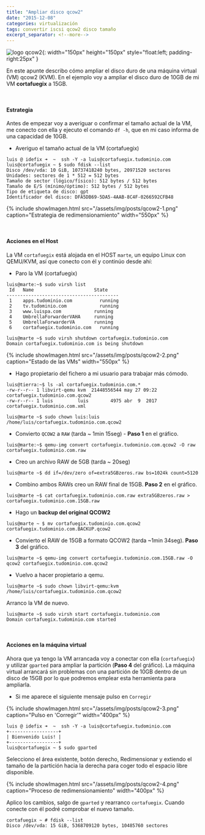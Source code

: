 ```yaml
---
title: "Ampliar disco qcow2"
date: "2015-12-08"
categories: virtualización
tags: convertir iscsi qcow2 disco tamaño
excerpt_separator: <!--more-->
---
```



![logo qcow2](/assets/img/posts/logo-qcow2.svg){: width="150px" height="150px" style="float:left; padding-right:25px" } 

En este apunte describo cómo ampliar el disco duro de una máquina virtual (VM) qcow2 (KVM). En el ejemplo voy a ampliar el disco duro de 10GB de mi VM **cortafuegix** a 15GB. 

<br clear="left"/>
<!--more-->

#### Estrategia

Antes de empezar voy a averiguar o confirmar el tamaño actual de la VM, me conecto con ella y ejecuto el comando `df -h`, que en mi caso informa de una capacidad de 10GB. 

- Averiguo el tamaño actual de la VM (cortafuegix)

```console
luis @ idefix ➜  ~  ssh -Y -a luis@cortafuegix.tudominio.com
luis@cortafuegix ~ $ sudo fdisk --list
Disco /dev/vda: 10 GiB, 10737418240 bytes, 20971520 sectores
Unidades: sectores de 1 * 512 = 512 bytes
Tamaño de sector (lógico/físico): 512 bytes / 512 bytes
Tamaño de E/S (mínimo/óptimo): 512 bytes / 512 bytes
Tipo de etiqueta de disco: gpt
Identificador del disco: DFA5DB69-5DA5-4AAB-8C4F-0266592CFB48
```

{% include showImagen.html
    src="/assets/img/posts/qcow2-1.png"
    caption="Estrategia de redimensionamiento"
    width="550px"
    %}

<br/>

#### Acciones en el Host 

La VM `cortafuegix` está alojada en el HOST `marte`, un equipo Linux con QEMU/KVM, así que conecto con él y continúo desde ahí: 

- Paro la VM (cortafuegix)

```console
luis@marte:~$ sudo virsh list
 Id   Name                      State
-----------------------------------------
 1    apps.tudominio.com          running
 2    tv.tudominio.com            running
 3    www.luispa.com            running
 4    UmbrellaForwarderVAHA     running
 5    UmbrellaForwarderVA       running
 6    cortafuegix.tudominio.com   running

luis@marte ~$ sudo virsh shutdown cortafuegix.tudominio.com
Domain cortafuegix.tudominio.com is being shutdown

```

{% include showImagen.html
    src="/assets/img/posts/qcow2-2.png"
    caption="Estado de las VMs"
    width="550px"
    %}


- Hago propietario del fichero a mi usuario para trabajar más cómodo.

```console
luis@tierra:~$ ls -al cortafuegix.tudominio.com.*
-rw-r--r-- 1 libvirt-qemu kvm  21448556544 may 27 09:22 cortafuegix.tudominio.com.qcow2
-rw-r--r-- 1 luis         luis        4975 abr  9  2017 cortafuegix.tudominio.com.xml

luis@marte ~$ sudo chown luis:luis /home/luis/cortafuegix.tudominio.com.qcow2
```
    
- Convierto `QCOW2` a `RAW` (tarda ~ 1min 15seg) - **Paso 1** en el gráfico.
    
```console
luis@marte:~$ qemu-img convert cortafuegix.tudominio.com.qcow2 -O raw cortafuegix.tudominio.com.raw
```

- Creo un archivo RAW de 5GB (tarda ~ 20seg)
    
```console
luis@marte ~$ dd if=/dev/zero of=extra5GBzeros.raw bs=1024k count=5120
```
    
- Combino ambos RAWs creo un RAW final de 15GB. **Paso 2** en el gráfico.
    
```console
luis@marte ~$ cat cortafuegix.tudominio.com.raw extra5GBzeros.raw > cortafuegix.tudominio.com.15GB.raw
```

- Hago un **backup del original QCOW2**
  
```console
luis@marte ~ $ mv cortafuegix.tudominio.com.qcow2 cortafuegix.tudominio.com.BACKUP.qcow2
```
    
- Convierto el RAW de 15GB a formato QCOW2 (tarda ~1min 34seg). **Paso 3** del gráfico.

```console
luis@marte ~$ qemu-img convert cortafuegix.tudominio.com.15GB.raw -O qcow2 cortafuegix.tudominio.com.qcow2
```

- Vuelvo a hacer propietario a qemu.

```console
luis@marte ~$ sudo chown libvirt-qemu:kvm /home/luis/cortafuegix.tudominio.com.qcow2
```

Arranco la VM de nuevo. 

```console
luis@marte ~$ sudo virsh start cortafuegix.tudominio.com
Domain cortafuegix.tudominio.com started
```

<br/>

#### Acciones en la máquina virtual

Ahora que ya tengo la VM arrancada voy a conectar con ella (`cortafuegix`) y utilizar `gparted` para ampliar la partición (**Paso 4** del gráfico). La máquina virtual arrancará sin problemas con una partición de 10GB dentro de un disco de 15GB por lo que podremos emplear esta herramienta para ampliarla. 

- Si me aparece el siguiente mensaje pulso en `Corregir`

{% include showImagen.html
    src="/assets/img/posts/qcow2-3.png"
    caption="Pulso en 'Corregir'"
    width="400px"
    %}


```console
luis @ idefix ➜  ~  ssh -Y -a luis@cortafuegix.tudominio.com
+------------------+
| Bienvenido Luis! |
+------------------+
luis@cortafuegix ~ $ sudo gparted
```

Selecciono el área existente, botón derecho, Redimensionar y extiendo el tamaño de la partición hacia la derecha para coger todo el espacio libre disponible. 

{% include showImagen.html
    src="/assets/img/posts/qcow2-4.png"
    caption="Proceso de redimensionamiento"
    width="400px"
    %}

Aplico los cambios, salgo de `gparted` y rearranco `cortafuegix`. Cuando conecte con él podré comprobar el nuevo tamaño.

```console
cortafuegix ~ # fdisk --list
Disco /dev/vda: 15 GiB, 5368709120 bytes, 10485760 sectores
```

